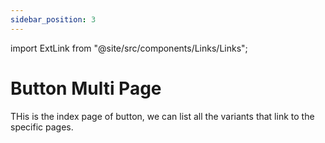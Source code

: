 ```yaml
---
sidebar_position: 3
---
```


import ExtLink from "@site/src/components/Links/Links";

# Button Multi Page

THis is the index page of button, we can list all the variants that link to the specific pages.

<ExtLink figmaUrl="https://www.figma.com" githubIosUrl="https://www.github.com" githubAndroidUrl="https://www.github.com" />
